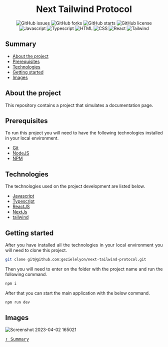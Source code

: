 <div align='justify'>

<div align='center'>

# **Next Tailwind Protocol**

</div>

<div align='center'>

![GitHub issues](https://img.shields.io/github/issues/gezielelyon/next-tailwind-protocol)
![GitHub forks](https://img.shields.io/github/forks/gezielelyon/next-tailwind-protocol)
![GitHub starts](https://img.shields.io/github/stars/gezielelyon/next-tailwind-protocol)
![GitHub license](https://img.shields.io/github/license/gezielelyon/next-tailwind-protocol)
![Javascript](https://img.shields.io/badge/Javascript-Language-yellow)
![Typescript](https://img.shields.io/badge/Typescript-Typing-blue)
![HTML](https://img.shields.io/badge/HTML-Hypertext-red)
![CSS](https://img.shields.io/badge/CSS-Styles-pink)
![React](https://img.shields.io/badge/React-Components-orange)
![Tailwind](https://img.shields.io/badge/Tailwind-Styles-purple)

</div>

## **Summary**

- [About the project](#about-the-project)
- [Prerequisites](#prerequisites)
- [Technologies](#technologies)
- [Getting started](#getting-started)
- [Images](#images)

## **About the project**

This repository contains a project that simulates a documentation page.

## **Prerequisites**

To run this project you will need to have the following technologies installed in your local environment.

- [Git](https://git-scm.com/)
- [NodeJS](https://nodejs.org/en/)
- [NPM](https://www.npmjs.com/)

## **Technologies**

The technologies used on the project development are listed below.

- [Javascript](https://developer.mozilla.org/pt-BR/docs/Web/JavaScript)
- [Typescript](https://www.typescriptlang.org/)
- [ReactJS](https://pt-br.reactjs.org/)
- [NextJs](https://nextjs.org/)
- [tailwind](https://tailwindcss.com/)

## **Getting started**

After you have installed all the technologies in your local environment you will need to clone this project.

```sh
git clone git@github.com:gezielelyon/next-tailwind-protocol.git
```

Then you will need to enter on the folder with the project name and run the following command.

```sh
npm i
```

After that you can start the main application with the below command.

```sh
npm run dev
```

## **Images**

![Screenshot 2023-04-02 165021](https://user-images.githubusercontent.com/48457700/229378308-c78e4751-3e18-4b3c-8a8f-ad47151988e3.png)

<kbd>[&uarr; Summary](#summary)</kbd>

</div>
